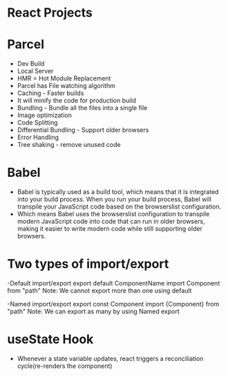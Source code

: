 # React Projects

# Parcel

- Dev Build
- Local Server
- HMR = Hot Module Replacement
- Parcel has File watching algorithm
- Caching - Faster builds
- It will minify the code for production build
- Bundling - Bundle all the files into a single file
- Image optimization
- Code Splitting
- Differential Bundling - Support older browsers
- Error Handling
- Tree shaking - remove unused code

# Babel

- Babel is typically used as a build tool, which means that it is integrated into your build process. When you run your build process, Babel will transpile your JavaScript code based on the browserslist configuration.
- Which means Babel uses the browserslist configuration to transpile modern JavaScript code into code that can run in older browsers, making it easier to write modern code while still supporting older browsers.

# Two types of import/export

-Default import/export
export default ComponentName
import Component from "path"
Note: We cannot export more than one using default

-Named import/export
export const Component
import {Component} from "path"
Note: We can export as many by using Named export

# useState Hook

- Whenever a state variable updates, react triggers a reconciliation cycle(re-renders the component)

